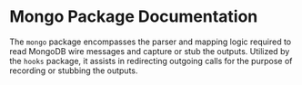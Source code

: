 # Mongo Package Documentation

The `mongo` package encompasses the parser and mapping logic required
to read MongoDB wire messages and capture or stub the outputs.
Utilized by the `hooks` package, it assists in redirecting outgoing
calls for the purpose of recording or stubbing the outputs.